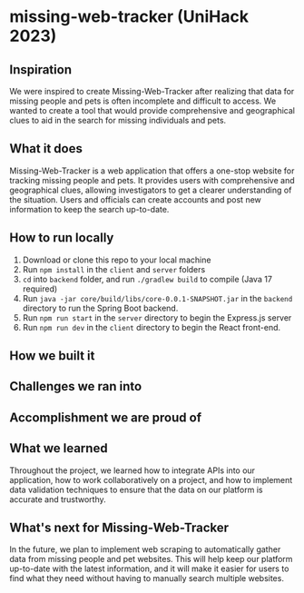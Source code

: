 # missing-web-tracker (UniHack 2023)
## Inspiration
We were inspired to create Missing-Web-Tracker after realizing that data for missing people and pets is often incomplete and difficult to access. We wanted to create a tool that would provide comprehensive and geographical clues to aid in the search for missing individuals and pets.

## What it does
Missing-Web-Tracker is a web application that offers a one-stop website for tracking missing people and pets. It provides users with comprehensive and geographical clues, allowing investigators to get a clearer understanding of the situation. Users and officials can create accounts and post new information to keep the search up-to-date.

## How to run locally
1. Download or clone this repo to your local machine
1. Run `npm install` in the `client` and `server` folders
1. `cd` into `backend` folder, and run `./gradlew build` to compile (Java 17 required)
1. Run `java -jar core/build/libs/core-0.0.1-SNAPSHOT.jar` in the `backend` directory to run the Spring Boot backend.
1. Run `npm run start` in the `server` directory to begin the Express.js server
1. Run `npm run dev` in the `client` directory to begin the React front-end. 

## How we built it


## Challenges we ran into


## Accomplishment we are proud of 


## What we learned
Throughout the project, we learned how to integrate APIs into our application, how to work collaboratively on a project, and how to implement data validation techniques to ensure that the data on our platform is accurate and trustworthy.

## What's next for Missing-Web-Tracker
In the future, we plan to implement web scraping to automatically gather data from missing people and pet websites. This will help keep our platform up-to-date with the latest information, and it will make it easier for users to find what they need without having to manually search multiple websites.
